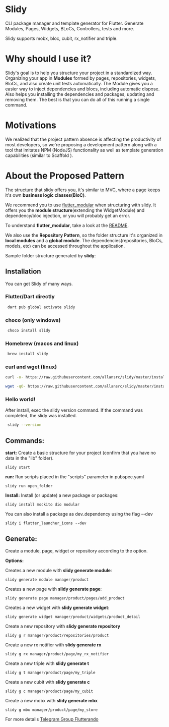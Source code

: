 # Slidy

CLI package manager and template generator for Flutter. Generate Modules, Pages, Widgets, BLoCs, Controllers, tests and more.

Slidy supports mobx, bloc, cubit, rx_notifier and triple.

# Why should I use it?

Slidy's goal is to help you structure your project in a standardized way. Organizing your app in **Modules** formed by pages, repositories, widgets, BloCs, and also create unit tests automatically. The Module gives you a easier way to inject dependencies and blocs, including automatic dispose. Also helps you installing the dependencies and packages, updating and removing them. The best is that you can do all of this running a single command.

# Motivations

We realized that the project pattern absence is affecting the productivity of most developers, so we're proposing a development pattern along with a tool that imitates NPM (NodeJS) functionality as well as template generation capabilities (similar to Scaffold ).

# About the Proposed Pattern

The structure that slidy offers you, it's similar to MVC, where a page keeps it's own **business logic classes(BloC)**.

We recommend you to use [flutter_modular](https://pub.dev/packages/flutter_modular) when structuring with slidy. It offers you the **module structure**(extending the WidgetModule) and dependency/bloc injection, or you will probably get an error.

To understand **flutter_modular**, take a look at the [README](https://github.com/Flutterando/modular/blob/master/README.md).

We also use the **Repository Pattern**, so the folder structure it's organized in **local modules** and a **global module**. The dependencies(repositories, BloCs, models, etc) can be accessed throughout the application.

Sample folder structure generated by **slidy**:

## Installation

You can get Slidy of many ways.

### **Flutter/Dart directly**

```bash
 dart pub global activate slidy
```

### choco (only windows)

```bash
 choco install slidy
```

### Homebrew (macos and linux)

```bash
 brew install slidy
```

### curl and wget (linux)

```bash
curl -o- https://raw.githubusercontent.com/allansrc/slidy/master/install.sh | bash
```

```bash
wget -qO- https://raw.githubusercontent.com/allansrc/slidy/master/install.sh | bash
```

### Hello world!

After install, exec the slidy version command.
If the command was completed, the slidy was installed.

```bash
 slidy --version
```

## Commands:

**start:**
Create a basic structure for your project (confirm that you have no data in the "lib" folder).

```
slidy start
```

**run:**
Run scripts placed in the "scripts" parameter in pubspec.yaml

```
slidy run open_folder
```

**Install:**
Install (or update) a new package or packages:

```
slidy install mockito dio modular
```

You can also install a package as dev_dependency using the flag --dev

```
slidy i flutter_launcher_icons --dev
```

## Generate:

Create a module, page, widget or repository according to the option.

**Options:**

Creates a new module with **slidy generate module**:

```
slidy generate module manager/product
```

Creates a new page with **slidy generate page**:

```
slidy generate page manager/product/pages/add_product
```

Creates a new widget with **slidy generate widget**:

```
slidy generate widget manager/product/widgets/product_detail
```

Create a new repository with **slidy generate repository**

```
slidy g r manager/product/repositories/product
```

Create a new rx notifier with **slidy generate rx**

```
slidy g rx manager/product/page/my_rx_notifier
```

Create a new triple with **slidy generate t**

```
slidy g t manager/product/page/my_triple
```

Create a new cubit with **slidy generate c**

```
slidy g c manager/product/page/my_cubit
```

Create a new mobx with **slidy generate mbx**

```
slidy g mbx manager/product/page/my_store
```

For more details [Telegram Group Flutterando](https://t.me/flutterando)
